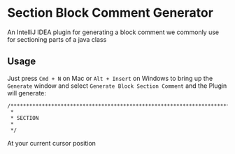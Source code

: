 # Section Block Comment Generator
An IntelliJ IDEA plugin for generating a block comment we commonly use for sectioning parts of a java class

## Usage

Just press `Cmd + N` on Mac or `Alt + Insert` on Windows to bring up the `Generate` window and select `Generate Block Section Comment` and the Plugin will generate:

	/***********************************************************************************************
     *
     * SECTION
     *
     */
     
At your current cursor position
